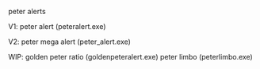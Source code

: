 peter alerts

V1:
peter alert (peteralert.exe)

V2: 
peter mega alert (peter_alert.exe)

WIP: 
golden peter ratio (goldenpeteralert.exe)
peter limbo (peterlimbo.exe)
